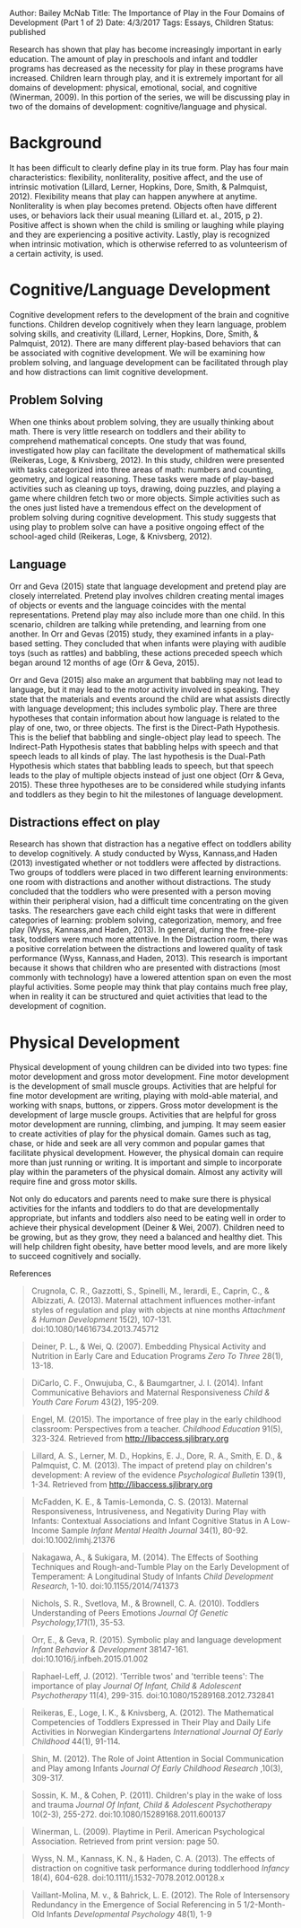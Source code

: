 Author: Bailey McNab
Title: The Importance of Play in the Four Domains of Development (Part 1 of 2)
Date: 4/3/2017
Tags: Essays, Children
Status: published

Research has shown that play has become increasingly important in early education. The amount of play in preschools and infant and toddler programs has decreased as the necessity for play in these programs have increased. Children learn through play, and it is extremely important for all domains of development: physical, emotional, social, and cognitive (Winerman, 2009). In this portion of the series, we will be discussing play in two of the domains of development: cognitive/language and physical.

# Background

It has been difficult to clearly define play in its true form. Play has four main characteristics: flexibility, nonliterality, positive affect, and the use of intrinsic motivation (Lillard, Lerner, Hopkins, Dore, Smith, & Palmquist, 2012). Flexibility means that play can happen anywhere at anytime. Nonliterality is when play becomes pretend. Objects often have different uses, or behaviors lack their usual meaning (Lillard et. al., 2015, p 2). Positive affect is shown when the child is smiling or laughing while playing and they are experiencing a positive activity. Lastly, play is recognized when intrinsic motivation, which is otherwise referred to as volunteerism of a certain activity, is used.  

# Cognitive/Language Development

Cognitive development refers to the development of the brain and cognitive functions. Children develop cognitively when they learn language, problem solving skills, and creativity (Lillard, Lerner, Hopkins, Dore, Smith, & Palmquist, 2012). There are many different play-based behaviors that can be associated with cognitive development. We will be examining how problem solving, and language development can be facilitated through play and how distractions can limit cognitive development.

## Problem Solving

When one thinks about problem solving, they are usually thinking about math. There is very little research on toddlers and their ability to comprehend mathematical concepts. One study that was found, investigated how play can facilitate the development of mathematical skills (Reikeras, Loge, & Knivsberg, 2012). In this study, children were presented with tasks categorized into three areas of math: numbers and counting, geometry, and logical reasoning. These tasks were made of play-based activities such as cleaning up toys, drawing, doing puzzles, and playing a game where children fetch two or more objects. Simple activities such as the ones just listed have a tremendous effect on the development of problem solving during cognitive development. This study suggests that using play to problem solve can have a positive ongoing effect of the school-aged child (Reikeras, Loge, & Knivsberg, 2012).

## Language

Orr and Geva (2015) state that language development and pretend play are closely interrelated. Pretend play involves children creating mental images of objects or events and the language coincides with the mental representations. Pretend play may also include more than one child. In this scenario, children are talking while pretending, and learning from one another. In Orr and Gevas (2015) study, they examined infants in a play-based setting. They concluded that when infants were playing with audible toys (such as rattles) and babbling, these actions preceded speech which began around 12 months of age (Orr & Geva, 2015).

Orr and Geva (2015) also make an argument that babbling may not lead to language, but it may lead to the motor activity involved in speaking. They state that the materials and events around the child are what assists directly with language development; this includes symbolic play. There are three hypotheses that contain information about how language is related to the play of one, two, or three objects. The first is the Direct-Path Hypothesis. This is the belief that babbling and single-object play lead to speech. The Indirect-Path Hypothesis states that babbling helps with speech and that speech leads to all kinds of play. The last hypothesis is the Dual-Path Hypothesis which states that babbling leads to speech, but that speech leads to the play of multiple objects instead of just one object (Orr & Geva, 2015). These three hypotheses are to be considered while studying infants and toddlers as they begin to hit the milestones of language development.

## Distractions effect on play

Research has shown that distraction has a negative effect on toddlers ability to develop cognitively. A study conducted by Wyss, Kannass,and Haden (2013) investigated whether or not toddlers were affected by distractions. Two groups of toddlers were placed in two different learning environments: one room with distractions and another without distractions. The study concluded that the toddlers who were presented with a person moving within their peripheral vision, had a difficult time concentrating on the given tasks. The researchers gave each child eight tasks that were in different categories of learning: problem solving, categorization, memory, and free play (Wyss, Kannass,and Haden, 2013). In general, during the free-play task, toddlers were much more attentive. In the Distraction room, there was a positive correlation between the distractions and lowered quality of task performance (Wyss, Kannass,and Haden, 2013). This research is important because it shows that children who are presented with distractions (most commonly with technology) have a lowered attention span on  even the most playful activities. Some people may think that play contains much free play, when in reality it can be structured and quiet activities that lead to the development of cognition. 

# Physical Development

Physical development of young children can be divided into two types: fine motor development and gross motor development. Fine motor development is the development of small muscle groups. Activities that are helpful for fine motor development are writing, playing with mold-able material, and working with snaps, buttons, or zippers. Gross motor development is the development of large muscle groups. Activities that are helpful for gross motor development are running, climbing, and jumping. It may seem easier to create activities of play for the physical domain. Games such as tag, chase, or hide and seek are all very common and popular games that facilitate physical development. However, the physical domain can require more than just running or writing. It is important and simple to incorporate play within the parameters of the physical domain. Almost any activity will require fine and gross motor skills.

Not only do educators and parents need to make sure there is physical activities for the infants and toddlers to do that are developmentally appropriate, but infants and toddlers also need to be eating well in order to achieve their physical development (Deiner & Wei, 2007). Children need to be growing, but as they grow, they need a balanced and healthy diet. This will help children fight obesity, have better mood levels, and are more likely to succeed cognitively and socially. 

References

>Crugnola, C. R., Gazzotti, S., Spinelli, M., Ierardi, E., Caprin, C., & Albizzati, A. (2013). Maternal attachment influences mother-infant styles of regulation and play with objects at nine months _Attachment & Human Development_ 15(2), 107-131. doi:10.1080/14616734.2013.745712

>Deiner, P. L., & Wei, Q. (2007). Embedding Physical Activity and Nutrition in Early Care and Education Programs _Zero To Three_ 28(1), 13-18.

>DiCarlo, C. F., Onwujuba, C., & Baumgartner, J. I. (2014). Infant Communicative Behaviors and Maternal Responsiveness _Child & Youth Care Forum_ 43(2), 195-209.

>Engel, M. (2015). The importance of free play in the early childhood classroom: Perspectives from a teacher. _Childhood Education_ 91(5), 323-324. Retrieved from http://libaccess.sjlibrary.org

>Lillard, A. S., Lerner, M. D., Hopkins, E. J., Dore, R. A., Smith, E. D., & Palmquist, C. M. (2013). The impact of pretend play on children's development: A review of the evidence _Psychological Bulletin_ 139(1), 1-34. Retrieved from http://libaccess.sjlibrary.org

>McFadden, K. E., & Tamis-Lemonda, C. S. (2013). Maternal Responsiveness, Intrusiveness, and Negativity During Play with Infants: Contextual Associations and Infant Cognitive Status in A Low-Income Sample _Infant Mental Health Journal_ 34(1), 80-92. doi:10.1002/imhj.21376

>Nakagawa, A., & Sukigara, M. (2014). The Effects of Soothing Techniques and Rough-and-Tumble Play on the Early Development of Temperament: A Longitudinal Study of Infants _Child Development Research_, 1-10. doi:10.1155/2014/741373

>Nichols, S. R., Svetlova, M., & Brownell, C. A. (2010). Toddlers Understanding of Peers Emotions _Journal Of Genetic Psychology,171_(1), 35-53.

>Orr, E., & Geva, R. (2015). Symbolic play and language development _Infant Behavior & Development_ 38147-161. doi:10.1016/j.infbeh.2015.01.002

>Raphael-Leff, J. (2012). 'Terrible twos' and 'terrible teens': The importance of play _Journal Of Infant, Child & Adolescent Psychotherapy_ 11(4), 299-315. doi:10.1080/15289168.2012.732841

>Reikeras, E., Loge, I. K., & Knivsberg, A. (2012). The Mathematical Competencies of Toddlers Expressed in Their Play and Daily Life Activities in Norwegian Kindergartens _International Journal Of Early Childhood_ 44(1), 91-114.

>Shin, M. (2012). The Role of Joint Attention in Social Communication and Play among Infants _Journal Of Early Childhood Research_ ,10(3), 309-317.

>Sossin, K. M., & Cohen, P. (2011). Children's play in the wake of loss and trauma _Journal Of Infant, Child & Adolescent Psychotherapy_ 10(2-3), 255-272. doi:10.1080/15289168.2011.600137

>Winerman, L. (2009). Playtime in Peril. American Psychological Association. Retrieved from print version: page 50.

>Wyss, N. M., Kannass, K. N., & Haden, C. A. (2013). The effects of distraction on cognitive task performance during toddlerhood _Infancy_ 18(4), 604-628. doi:10.1111/j.1532-7078.2012.00128.x

>Vaillant-Molina, M. v., & Bahrick, L. E. (2012). The Role of Intersensory Redundancy in the Emergence of Social Referencing in 5 1/2-Month-Old Infants _Developmental Psychology_ 48(1), 1-9
